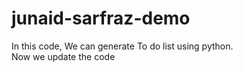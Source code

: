 # junaid-sarfraz-demo
In this code, We can generate To do list using python.
<br>
Now we update the code 
